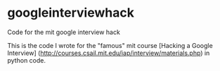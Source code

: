 googleinterviewhack
===================

Code for the mit google interview hack

This is the code I wrote for the "famous" mit course [Hacking a Google Interview] (http://courses.csail.mit.edu/iap/interview/materials.php) in python code.
